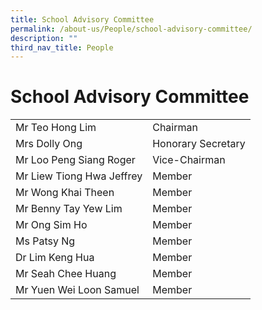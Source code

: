 ```yaml
---
title: School Advisory Committee
permalink: /about-us/People/school-advisory-committee/
description: ""
third_nav_title: People
---
```

# School Advisory Committee


|                           |                    |
|---------------------------|--------------------|
| Mr Teo Hong Lim           | Chairman           |
| Mrs Dolly Ong             | Honorary Secretary |
| Mr Loo Peng Siang Roger   | Vice-Chairman      |
| Mr Liew Tiong Hwa Jeffrey | Member             |
| Mr Wong Khai Theen        | Member             |
| Mr Benny Tay Yew Lim      | Member             |
| Mr Ong Sim Ho             | Member             |
| Ms Patsy Ng               | Member             |
| Dr Lim Keng Hua           | Member             |
| Mr Seah Chee Huang        | Member             |
| Mr Yuen Wei Loon Samuel   | Member             |